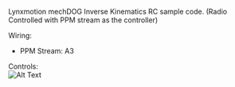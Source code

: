 Lynxmotion mechDOG Inverse Kinematics RC sample code. (Radio Controlled with PPM stream as the controller)

Wiring:<br>
- PPM Stream: A3
  
Controls:  
  ![Alt Text](https://wiki.lynxmotion.com/info/wiki/lynxmotion/download/servo-erector-set-robots-kits/ses-v2-robots/ses-v2-legged/ses-v2-mechdog/mechdog-quickstart/mechdog-setup/ik-gait/WebHome/SESV2-mechDOG-Setup-RC-Control-IK-REV1.png)
